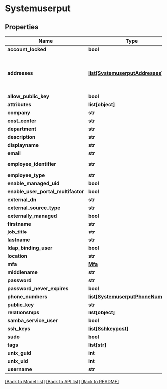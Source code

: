 # Systemuserput

## Properties
Name | Type | Description | Notes
------------ | ------------- | ------------- | -------------
**account_locked** | **bool** |  | [optional] 
**addresses** | [**list[SystemuserputAddresses]**](SystemuserputAddresses.md) | type, poBox, extendedAddress, streetAddress, locality, region, postalCode, country | [optional] 
**allow_public_key** | **bool** |  | [optional] 
**attributes** | **list[object]** |  | [optional] 
**company** | **str** |  | [optional] 
**cost_center** | **str** |  | [optional] 
**department** | **str** |  | [optional] 
**description** | **str** |  | [optional] 
**displayname** | **str** |  | [optional] 
**email** | **str** |  | [optional] 
**employee_identifier** | **str** | Must be unique per user.  | [optional] 
**employee_type** | **str** |  | [optional] 
**enable_managed_uid** | **bool** |  | [optional] 
**enable_user_portal_multifactor** | **bool** |  | [optional] 
**external_dn** | **str** |  | [optional] 
**external_source_type** | **str** |  | [optional] 
**externally_managed** | **bool** |  | [optional] 
**firstname** | **str** |  | [optional] 
**job_title** | **str** |  | [optional] 
**lastname** | **str** |  | [optional] 
**ldap_binding_user** | **bool** |  | [optional] 
**location** | **str** |  | [optional] 
**mfa** | [**Mfa**](Mfa.md) |  | [optional] 
**middlename** | **str** |  | [optional] 
**password** | **str** |  | [optional] 
**password_never_expires** | **bool** |  | [optional] 
**phone_numbers** | [**list[SystemuserputPhoneNumbers]**](SystemuserputPhoneNumbers.md) |  | [optional] 
**public_key** | **str** |  | [optional] 
**relationships** | **list[object]** |  | [optional] 
**samba_service_user** | **bool** |  | [optional] 
**ssh_keys** | [**list[Sshkeypost]**](Sshkeypost.md) |  | [optional] 
**sudo** | **bool** |  | [optional] 
**tags** | **list[str]** |  | [optional] 
**unix_guid** | **int** |  | [optional] 
**unix_uid** | **int** |  | [optional] 
**username** | **str** |  | [optional] 

[[Back to Model list]](../README.md#documentation-for-models) [[Back to API list]](../README.md#documentation-for-api-endpoints) [[Back to README]](../README.md)


